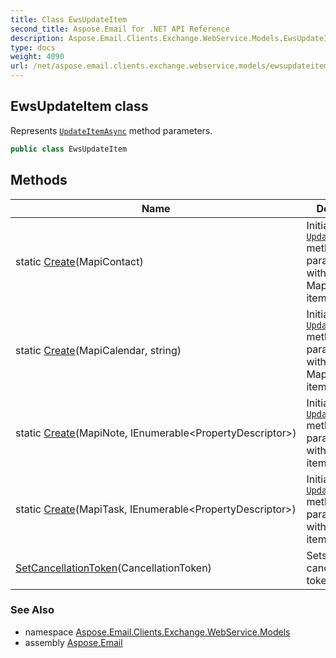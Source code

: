 ```yaml
---
title: Class EwsUpdateItem
second_title: Aspose.Email for .NET API Reference
description: Aspose.Email.Clients.Exchange.WebService.Models.EwsUpdateItem class. Represents UpdateItemAsync method parameters
type: docs
weight: 4090
url: /net/aspose.email.clients.exchange.webservice.models/ewsupdateitem/
---
```

## EwsUpdateItem class

Represents [`UpdateItemAsync`](../../aspose.email.clients.exchange.webservice/iasyncewsclient/updateitemasync/) method parameters.

```csharp
public class EwsUpdateItem
```

## Methods

| Name | Description |
| --- | --- |
| static [Create](../../aspose.email.clients.exchange.webservice.models/ewsupdateitem/create/#create_1)(MapiContact) | Initializes the [`UpdateItemAsync`](../../aspose.email.clients.exchange.webservice/iasyncewsclient/updateitemasync/) method's parameter set with MapiContact item. |
| static [Create](../../aspose.email.clients.exchange.webservice.models/ewsupdateitem/create/#create)(MapiCalendar, string) | Initializes the [`UpdateItemAsync`](../../aspose.email.clients.exchange.webservice/iasyncewsclient/updateitemasync/) method's parameter set with MapiCalendar item. |
| static [Create](../../aspose.email.clients.exchange.webservice.models/ewsupdateitem/create/#create_2)(MapiNote, IEnumerable&lt;PropertyDescriptor&gt;) | Initializes the [`UpdateItemAsync`](../../aspose.email.clients.exchange.webservice/iasyncewsclient/updateitemasync/) method's parameter set with MapiNote item. |
| static [Create](../../aspose.email.clients.exchange.webservice.models/ewsupdateitem/create/#create_3)(MapiTask, IEnumerable&lt;PropertyDescriptor&gt;) | Initializes the [`UpdateItemAsync`](../../aspose.email.clients.exchange.webservice/iasyncewsclient/updateitemasync/) method's parameter set with MapiTask item. |
| [SetCancellationToken](../../aspose.email.clients.exchange.webservice.models/ewsupdateitem/setcancellationtoken/)(CancellationToken) | Sets the cancellation token. |

### See Also

* namespace [Aspose.Email.Clients.Exchange.WebService.Models](../../aspose.email.clients.exchange.webservice.models/)
* assembly [Aspose.Email](../../)


